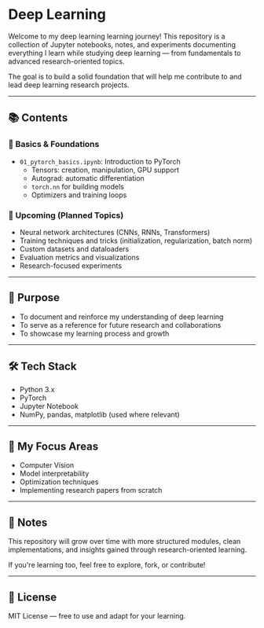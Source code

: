 # Deep Learning

Welcome to my deep learning learning journey! This repository is a collection of Jupyter notebooks, notes, and experiments documenting everything I learn while studying deep learning — from fundamentals to advanced research-oriented topics.

The goal is to build a solid foundation that will help me contribute to and lead deep learning research projects.

---

## 📚 Contents

### 🔹 Basics & Foundations
- `01_pytorch_basics.ipynb`: Introduction to PyTorch
  - Tensors: creation, manipulation, GPU support
  - Autograd: automatic differentiation
  - `torch.nn` for building models
  - Optimizers and training loops

### 🔹 Upcoming (Planned Topics)
- Neural network architectures (CNNs, RNNs, Transformers)
- Training techniques and tricks (initialization, regularization, batch norm)
- Custom datasets and dataloaders
- Evaluation metrics and visualizations
- Research-focused experiments

---

## 🎯 Purpose

- To document and reinforce my understanding of deep learning
- To serve as a reference for future research and collaborations
- To showcase my learning process and growth

---

## 🛠️ Tech Stack

- Python 3.x
- PyTorch
- Jupyter Notebook
- NumPy, pandas, matplotlib (used where relevant)

---

## 🧠 My Focus Areas

- Computer Vision
- Model interpretability
- Optimization techniques
- Implementing research papers from scratch

---

## 📌 Notes

This repository will grow over time with more structured modules, clean implementations, and insights gained through research-oriented learning.

If you're learning too, feel free to explore, fork, or contribute!

---

## 📄 License

MIT License — free to use and adapt for your learning.

